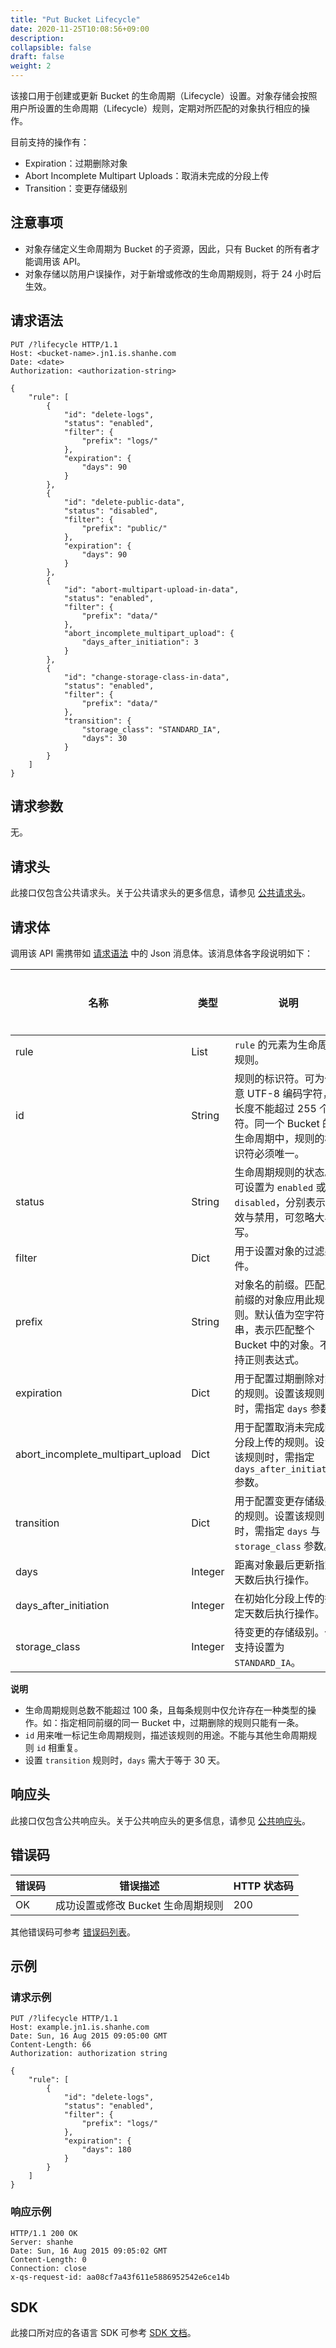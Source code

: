 ```yaml
---
title: "Put Bucket Lifecycle"
date: 2020-11-25T10:08:56+09:00
description:
collapsible: false
draft: false
weight: 2
---
```


该接口用于创建或更新 Bucket 的生命周期（Lifecycle）设置。对象存储会按照用户所设置的生命周期（Lifecycle）规则，定期对所匹配的对象执行相应的操作。

目前支持的操作有：
- Expiration：过期删除对象
- Abort Incomplete Multipart Uploads：取消未完成的分段上传
- Transition：变更存储级别

## 注意事项

- 对象存储定义生命周期为 Bucket 的子资源，因此，只有 Bucket 的所有者才能调用该 API。
- 对象存储以防用户误操作，对于新增或修改的生命周期规则，将于 24 小时后生效。

## 请求语法

```http
PUT /?lifecycle HTTP/1.1
Host: <bucket-name>.jn1.is.shanhe.com
Date: <date>
Authorization: <authorization-string>

{
    "rule": [
        {
            "id": "delete-logs",
            "status": "enabled",
            "filter": {
                "prefix": "logs/"
            },
            "expiration": {
                "days": 90
            }
        },
        {
            "id": "delete-public-data",
            "status": "disabled",
            "filter": {
                "prefix": "public/"
            },
            "expiration": {
                "days": 90
            }
        },
        {
            "id": "abort-multipart-upload-in-data",
            "status": "enabled",
            "filter": {
                "prefix": "data/"
            },
            "abort_incomplete_multipart_upload": {
                "days_after_initiation": 3
            }
        },
        {
            "id": "change-storage-class-in-data",
            "status": "enabled",
            "filter": {
                "prefix": "data/"
            },
            "transition": {
                "storage_class": "STANDARD_IA",
                "days": 30
            }
        }
    ]
}
```

## 请求参数

无。

## 请求头

此接口仅包含公共请求头。关于公共请求头的更多信息，请参见 [公共请求头](/storage/object-storage/api/common_header/#请求头字段-request-header)。

## 请求体

调用该 API 需携带如 [请求语法](#请求语法) 中的 Json 消息体。该消息体各字段说明如下：

| 名称 | 类型 | 说明 | 是否必须 |
| --- | --- | --- | --- |
| rule | List | `rule` 的元素为生命周期规则。 | 是 |
| id | String | 规则的标识符。可为任意 UTF-8 编码字符，长度不能超过 255 个字符。同一个 Bucket 的生命周期中，规则的标识符必须唯一。| 是 |
| status | String | 生命周期规则的状态。可设置为 `enabled` 或 `disabled`，分别表示生效与禁用，可忽略大小写。| 是 |
| filter | Dict | 用于设置对象的过滤条件。| 是 |
| prefix | String | 对象名的前缀。匹配此前缀的对象应用此规则。默认值为空字符串，表示匹配整个 Bucket 中的对象。不支持正则表达式。| 否 |
| expiration | Dict | 用于配置过期删除对象的规则。设置该规则时，需指定 `days` 参数。| 否 |
| abort_incomplete_multipart_upload |Dict | 用于配置取消未完成的分段上传的规则。设置该规则时，需指定 `days_after_initiation` 参数。| 否 |
| transition | Dict | 用于配置变更存储级别的规则。设置该规则时，需指定 `days` 与 `storage_class` 参数。| 否 |
| days | Integer | 距离对象最后更新指定天数后执行操作。 | 否 |
| days_after_initiation | Integer | 在初始化分段上传的指定天数后执行操作。| 否 |
| storage_class | Integer | 待变更的存储级别。仅支持设置为 `STANDARD_IA`。| 否 |

**说明**
- 生命周期规则总数不能超过 100 条，且每条规则中仅允许存在一种类型的操作。如：指定相同前缀的同一 Bucket 中，过期删除的规则只能有一条。
- `id` 用来唯一标记生命周期规则，描述该规则的用途。不能与其他生命周期规则 `id` 相重复。
- 设置 `transition` 规则时，`days` 需大于等于 30 天。

## 响应头

此接口仅包含公共响应头。关于公共响应头的更多信息，请参见 [公共响应头](/storage/object-storage/api/common_header/#响应头字段-response-header)。

## 错误码

| 错误码 | 错误描述 | HTTP 状态码 |
| --- | --- | --- |
| OK | 成功设置或修改 Bucket 生命周期规则 | 200 |

其他错误码可参考 [错误码列表](/storage/object-storage/api/error_code/#错误码列表)。

## 示例

### 请求示例

```http
PUT /?lifecycle HTTP/1.1
Host: example.jn1.is.shanhe.com
Date: Sun, 16 Aug 2015 09:05:00 GMT
Content-Length: 66
Authorization: authorization string

{
    "rule": [
        {
            "id": "delete-logs",
            "status": "enabled",
            "filter": {
                "prefix": "logs/"
            },
            "expiration": {
                "days": 180
            }
        }
    ]
}
```

### 响应示例

```http
HTTP/1.1 200 OK
Server: shanhe
Date: Sun, 16 Aug 2015 09:05:02 GMT
Content-Length: 0
Connection: close
x-qs-request-id: aa08cf7a43f611e5886952542e6ce14b
```

## SDK

此接口所对应的各语言 SDK 可参考 [SDK 文档](/storage/object-storage/sdk/)。
